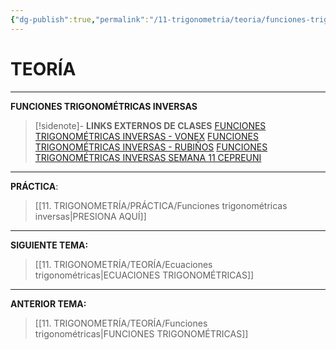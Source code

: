 ```yaml
---
{"dg-publish":true,"permalink":"/11-trigonometria/teoria/funciones-trigonometricas-inversas/","tags":["Trigonometría","Álgebra","Práctica"]}
---
```


# TEORÍA
---
**FUNCIONES TRIGONOMÉTRICAS INVERSAS** 

>[!sidenote]- **LINKS EXTERNOS DE CLASES** 
>[FUNCIONES TRIGONOMÉTRICAS INVERSAS - VONEX](https://www.youtube.com/watch?v=vQ4krEjMYhQ) 
>[FUNCIONES TRIGONOMÉTRICAS INVERSAS - RUBIÑOS](https://youtube.com/playlist?list=PLYVll2tUAA7SUFlAkBCn2EgYJNvlfla7E&si=-AuKZiWvQa9i_Ul3) 
>[FUNCIONES TRIGONOMÉTRICAS INVERSAS SEMANA 11 CEPREUNI](https://www.youtube.com/watch?v=jnpczrvrjvs) 





---
**PRÁCTICA**:
>[[11. TRIGONOMETRÍA/PRÁCTICA/Funciones trigonométricas inversas\|PRESIONA AQUÍ]]

---
**SIGUIENTE TEMA:** 
>[[11. TRIGONOMETRÍA/TEORÍA/Ecuaciones trigonométricas\|ECUACIONES TRIGONOMÉTRICAS]]

---
**ANTERIOR TEMA:** 
>[[11. TRIGONOMETRÍA/TEORÍA/Funciones trigonométricas\|FUNCIONES TRIGONOMÉTRICAS]]

